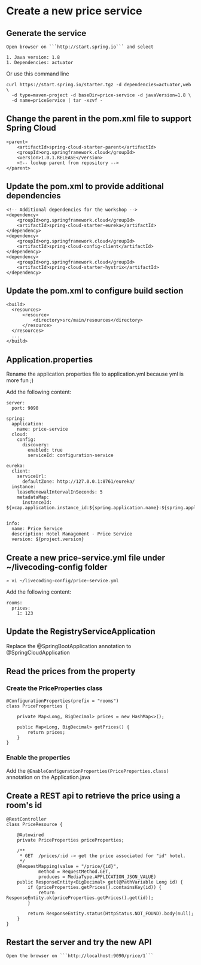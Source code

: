 # Create a new price service

## Generate the service

    Open browser on ```http://start.spring.io``` and select

    1. Java version: 1.8
    1. Dependencies: actuator

Or use this command line

    curl https://start.spring.io/starter.tgz -d dependencies=actuator,web \
      -d type=maven-project -d baseDir=price-service -d javaVersion=1.8 \
      -d name=priceService | tar -xzvf -

## Change the parent in the pom.xml file to support Spring Cloud

    <parent>
        <artifactId>spring-cloud-starter-parent</artifactId>
        <groupId>org.springframework.cloud</groupId>
        <version>1.0.1.RELEASE</version>
        <!-- lookup parent from repository -->
    </parent>

## Update the pom.xml to provide additional dependencies
    <!-- Additional dependencies for the workshop -->
    <dependency>
        <groupId>org.springframework.cloud</groupId>
        <artifactId>spring-cloud-starter-eureka</artifactId>
    </dependency>
    <dependency>
        <groupId>org.springframework.cloud</groupId>
        <artifactId>spring-cloud-config-client</artifactId>
    </dependency>
    <dependency>
        <groupId>org.springframework.cloud</groupId>
        <artifactId>spring-cloud-starter-hystrix</artifactId>
    </dependency>

## Update the pom.xml to configure build section

    <build>
      <resources>
          <resource>
              <directory>src/main/resources</directory>
          </resource>
      </resources>
      ...
    </build>


## Application.properties

Rename the application.properties file to application.yml because yml is more fun ;)

Add the following content:

    server:
      port: 9090

    spring:
      application:
        name: price-service
      cloud:
        config:
          discovery:
            enabled: true
            serviceId: configuration-service

    eureka:
      client:
        serviceUrl:
          defaultZone: http://127.0.0.1:8761/eureka/
      instance:
        leaseRenewalIntervalInSeconds: 5
        metadataMap:
          instanceId: ${vcap.application.instance_id:${spring.application.name}:${spring.application.instance_id:${server.port}}}


    info:
      name: Price Service
      description: Hotel Management - Price Service
      version: ${project.version}


## Create a new price-service.yml file under ~/livecoding-config folder

    » vi ~/livecoding-config/price-service.yml

Add the following content:

    rooms:
      prices:
        1: 123

## Update the RegistryServiceApplication

Replace the @SpringBootApplication annotation to @SpringCloudApplication

## Read the prices from the property

### Create the PriceProperties class

    @ConfigurationProperties(prefix = "rooms")
    class PriceProperties {

        private Map<Long, BigDecimal> prices = new HashMap<>();

        public Map<Long, BigDecimal> getPrices() {
            return prices;
        }
    }

### Enable the properties

Add the ```@EnableConfigurationProperties(PriceProperties.class)``` annotation on the Application.java


## Create a REST api to retrieve the price using a room's id

    @RestController
    class PriceResource {

        @Autowired
        private PriceProperties priceProperties;

        /**
         * GET  /prices/:id -> get the price associated for "id" hotel.
         */
        @RequestMapping(value = "/price/{id}",
                method = RequestMethod.GET,
                produces = MediaType.APPLICATION_JSON_VALUE)
        public ResponseEntity<BigDecimal> get(@PathVariable Long id) {
            if (priceProperties.getPrices().containsKey(id)) {
                return ResponseEntity.ok(priceProperties.getPrices().get(id));
            }

            return ResponseEntity.status(HttpStatus.NOT_FOUND).body(null);
        }
    }


## Restart the server and try the new API

    Open the browser on ```http://localhost:9090/price/1```

    
